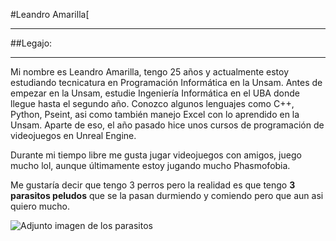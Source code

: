 #Leandro Amarilla[___##Legajo:___Mi nombre es Leandro Amarilla, tengo 25 años y actualmente estoy estudiando tecnicatura en Programación Informática en la Unsam. Antes de empezar en la Unsam, estudie Ingeniería Informática en el UBA donde llegue hasta el segundo año. Conozco algunos lenguajes como C++, Python, Pseint, asi como también manejo Excel con lo aprendido en la Unsam. Aparte de eso, el año pasado hice unos cursos de programación de videojuegos en Unreal Engine.Durante mi tiempo libre me gusta jugar videojuegos con amigos, juego mucho lol, aunque últimamente estoy jugando mucho Phasmofobia.Me gustaría decir que tengo 3 perros pero la realidad es que tengo **3 parasitos peludos** que se la pasan durmiendo y comiendo pero que aun asi quiero mucho. ![Adjunto imagen de los parasitos](blob:https://web.whatsapp.com/af12fba4-0f6d-4a84-9f3f-2d612ef39cee)